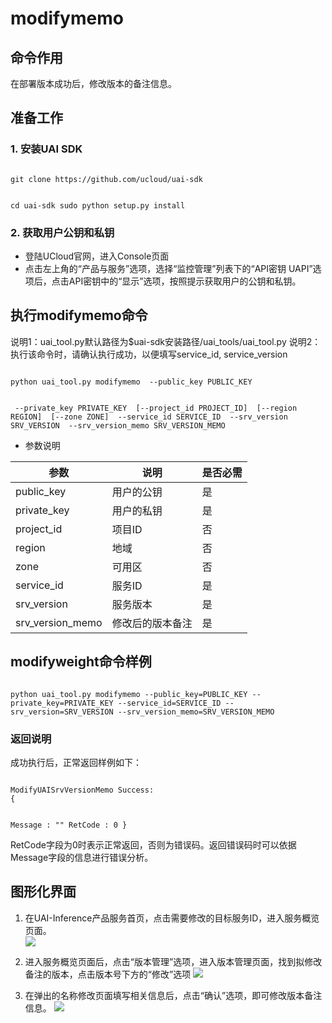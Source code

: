 # modifymemo

## 命令作用
在部署版本[](ai/uai-inference/use/oplist/deploydocker)成功后，修改版本的备注信息。 

## 准备工作
### 1. 安装UAI SDK

<code>
git clone https://github.com/ucloud/uai-sdk

cd uai-sdk
sudo python setup.py install
</code>

### 2. 获取用户公钥和私钥 

  * 登陆UCloud官网，进入Console页面
  * 点击左上角的“产品与服务”选项，选择“监控管理”列表下的“API密钥 UAPI”选项后，点击API密钥中的“显示”选项，按照提示获取用户的公钥和私钥。

## 执行modifymemo命令

说明1：uai\_tool.py默认路径为$uai-sdk安装路径/uai\_tools/uai\_tool.py 
说明2：执行该命令时，请确认[](ai/uai-inference/use/oplist/deploydocker)执行成功，以便填写service\_id, service\_version 

<code>
python uai_tool.py modifymemo  --public_key PUBLIC_KEY

​          	             	  --private_key PRIVATE_KEY
​			      		 	[--project_id PROJECT_ID]
​			     			  [--region REGION]
​                               [--zone ZONE]
​                 	    	   --service_id SERVICE_ID
​                               --srv_version SRV_VERSION
​			 			      --srv_version_memo SRV_VERSION_MEMO
</code>

  * 参数说明

| 参数 | 说明 | 是否必需 |
| ---- | ---- | -------- |
|public\_key |用户的公钥|是|
|private\_key |用户的私钥|是|
|project\_id|项目ID|否|
| region   	 | 地域                	        | 否         |
| zone           | 可用区				| 否         |
|service\_id |服务ID|是|
|srv\_version |服务版本|是|
|srv\_version\_memo|修改后的版本备注|是|

## modifyweight命令样例

<code>
python uai_tool.py modifymemo --public_key=PUBLIC_KEY --private_key=PRIVATE_KEY --service_id=SERVICE_ID --srv_version=SRV_VERSION --srv_version_memo=SRV_VERSION_MEMO
</code>

### 返回说明

成功执行后，正常返回样例如下：

<code>
ModifyUAISrvVersionMemo Success:
{

Message : ""
RetCode : 0
}
</code>

RetCode字段为0时表示正常返回，否则为错误码。返回错误码时可以依据Message字段的信息进行错误分析。

## 图形化界面

1. 在UAI-Inference产品服务首页，点击需要修改的目标服务ID，进入服务概览页面。  
![](ai/uai-inference/images/use/oplist/modifymemo/modifymemo0.png)

2. 进入服务概览页面后，点击“版本管理”选项，进入版本管理页面，找到拟修改备注的版本，点击版本号下方的“修改”选项 
![](ai/uai-inference/images/use/oplist/modifymemo/modifymemo1.png)

2. 在弹出的名称修改页面填写相关信息后，点击“确认”选项，即可修改版本备注信息。
![](ai/uai-inference/images/use/oplist/modifymemo/modifymemo2.png)

